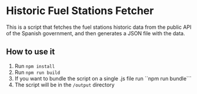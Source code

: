 # Historic Fuel Stations Fetcher
This is a script that fetches the fuel stations historic data from the public API of the Spanish government, and then generates a JSON file with the data.

## How to use it
1. Run ``npm install``
2. Run ``npm run build``
3. If you want to bundle the script on a single .js file run ``npm run bundle```
4. The script will be in the ``/output`` directory